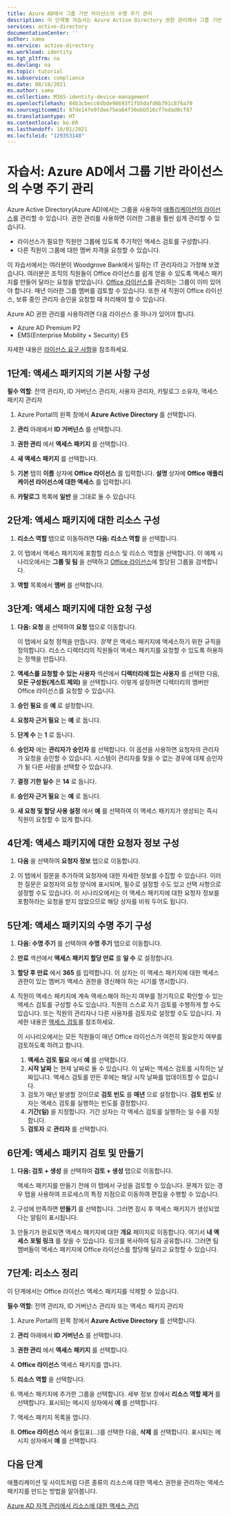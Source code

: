 ```yaml
---
title: Azure AD에서 그룹 기반 라이선스의 수명 주기 관리
description: 이 단계별 자습서는 Azure Active Directory 권한 관리에서 그룹 기반 라이선스 관리를 위한 액세스 패키지를 만드는 방법을 설명합니다.
services: active-directory
documentationCenter: ''
author: sama
ms.service: active-directory
ms.workload: identity
ms.tgt_pltfrm: na
ms.devlang: na
ms.topic: tutorial
ms.subservice: compliance
ms.date: 08/18/2021
ms.author: sama
ms.collection: M365-identity-device-management
ms.openlocfilehash: 84b3cbecc6dbde98693f1fb5dafd6b791c876a70
ms.sourcegitcommit: 87de14fe9fdee75ea64f30ebb516cf7edad0cf87
ms.translationtype: HT
ms.contentlocale: ko-KR
ms.lasthandoff: 10/01/2021
ms.locfileid: "129353148"
---
```

# <a name="tutorial-manage-the-lifecycle-of-your-group-based-licenses-in-azure-ad"></a>자습서: Azure AD에서 그룹 기반 라이선스의 수명 주기 관리
 
Azure Active Directory(Azure AD)에서는 그룹을 사용하여 [애플리케이션의 라이선스](../enterprise-users/licensing-groups-assign.md)를 관리할 수 있습니다. 권한 관리를 사용하면 이러한 그룹을 훨씬 쉽게 관리할 수 있습니다. 

* 라이선스가 필요한 직원만 그룹에 있도록 주기적인 액세스 검토를 구성합니다. 
* 다른 직원이 그룹에 대한 멤버 자격을 요청할 수 있습니다.

이 자습서에서는 여러분이 Woodgrove Bank에서 일하는 IT 관리자라고 가정해 보겠습니다. 여러분은 조직의 직원들이 Office 라이선스를 쉽게 얻을 수 있도록 액세스 패키지를 만들어 달라는 요청을 받았습니다. [Office 라이선스](../enterprise-users/licensing-groups-assign.md)를 관리하는 그룹이 이미 있어야 합니다. 매년 이러한 그룹 멤버를 검토할 수 있습니다. 또한 새 직원이 Office 라이선스, 보류 중인 관리자 승인을 요청할 때 처리해야 할 수 있습니다.
 
Azure AD 권한 관리를 사용하려면 다음 라이선스 중 하나가 있어야 합니다.

- Azure AD Premium P2
- EMS(Enterprise Mobility + Security) E5

자세한 내용은 [라이선스 요구 사항](entitlement-management-overview.md#license-requirements)을 참조하세요.
## <a name="step-1-configure-basics-for-your-access-package"></a>1단계: 액세스 패키지의 기본 사항 구성

**필수 역할**: 전역 관리자, ID 거버넌스 관리자, 사용자 관리자, 카탈로그 소유자, 액세스 패키지 관리자

1. Azure Portal의 왼쪽 창에서 **Azure Active Directory** 를 선택합니다.

2. **관리** 아래에서 **ID 거버넌스** 를 선택합니다.

3. **권한 관리** 에서 **액세스 패키지** 를 선택합니다. 

4. **새 액세스 패키지** 를 선택합니다.

5. **기본** 탭의 **이름** 상자에 **Office 라이선스** 를 입력합니다. **설명** 상자에 **Office 애플리케이션 라이선스에 대한 액세스** 를 입력합니다.

6. **카탈로그** 목록에 **일반** 을 그대로 둘 수 있습니다.

## <a name="step-2-configure-the-resources-for-your-access-package"></a>2단계: 액세스 패키지에 대한 리소스 구성

1. **리소스 역할** 탭으로 이동하려면 **다음: 리소스 역할** 을 선택합니다.

2. 이 탭에서 액세스 패키지에 포함할 리소스 및 리소스 역할을 선택합니다. 이 예제 시나리오에서는 **그룹 및 팀** 을 선택하고 [Office 라이선스](/active-directory/enterprise-users/licensing-groups-assign.md)에 할당된 그룹을 검색합니다.

3. **역할** 목록에서 **멤버** 를 선택합니다.

## <a name="step-3-configure-requests-for-your-access-package"></a>3단계: 액세스 패키지에 대한 요청 구성

1. **다음: 요청** 을 선택하여 **요청** 탭으로 이동합니다.

   이 탭에서 요청 정책을 만듭니다. *정책* 은 액세스 패키지에 액세스하기 위한 규칙을 정의합니다. 리소스 디렉터리의 직원들이 액세스 패키지를 요청할 수 있도록 허용하는 정책을 만듭니다.

3. **액세스를 요청할 수 있는 사용자** 섹션에서 **디렉터리에 있는 사용자** 를 선택한 다음, **모든 구성원(게스트 제외)** 을 선택합니다. 이렇게 설정하면 디렉터리의 멤버만 Office 라이선스를 요청할 수 있습니다.

4. **승인 필요** 를 **예** 로 설정합니다.

5. **요청자 근거 필요** 는 **예** 로 둡니다.

6. **단계 수** 는 **1** 로 둡니다.

7. **승인자** 에는 **관리자가 승인자** 를 선택합니다. 이 옵션을 사용하면 요청자의 관리자가 요청을 승인할 수 있습니다. 시스템이 관리자를 찾을 수 없는 경우에 대체 승인자가 될 다른 사람을 선택할 수 있습니다.

8. **결정 기한 일수** 은 **14** 로 둡니다.

9. **승인자 근거 필요** 는 **예** 로 둡니다.

10. **새 요청 및 할당 사용 설정** 에서 **예** 를 선택하여 이 액세스 패키지가 생성되는 즉시 직원이 요청할 수 있게 합니다.

## <a name="step-4-configure-requestor-information-for-your-access-package"></a>4단계: 액세스 패키지에 대한 요청자 정보 구성

1. **다음** 을 선택하여 **요청자 정보** 탭으로 이동합니다.

2. 이 탭에서 질문을 추가하여 요청자에 대한 자세한 정보를 수집할 수 있습니다. 이러한 질문은 요청자의 요청 양식에 표시되며, 필수로 설정할 수도 있고 선택 사항으로 설정할 수도 있습니다. 이 시나리오에서는 이 액세스 패키지에 대한 요청자 정보를 포함하라는 요청을 받지 않았으므로 해당 상자를 비워 두어도 됩니다.

## <a name="step-5-configure-the-lifecycle-for-your-access-package"></a>5단계: 액세스 패키지의 수명 주기 구성

1. **다음: 수명 주기** 를 선택하여 **수명 주기** 탭으로 이동합니다.

2. **만료** 섹션에서 **액세스 패키지 할당 만료** 를 **일 수** 로 설정합니다.
    
3. **할당 후 만료** 에서 **365** 를 입력합니다. 이 상자는 이 액세스 패키지에 대한 액세스 권한이 있는 멤버가 액세스 권한을 갱신해야 하는 시기를 명시합니다. 

4. 직원이 액세스 패키지에 계속 액세스해야 하는지 여부를 정기적으로 확인할 수 있는 액세스 검토를 구성할 수도 있습니다. 직원의 스스로 자기 검토를 수행하게 할 수도 있습니다. 또는 직원의 관리자나 다른 사용자를 검토자로 설정할 수도 있습니다. 자세한 내용은 [액세스 검토](entitlement-management-access-reviews-create.md)를 참조하세요. 
 
    이 시나리오에서는 모든 직원들이 매년 Office 라이선스가 여전히 필요한지 여부를 검토하도록 하려고 합니다.

    1.  **액세스 검토 필요** 에서 **예** 를 선택합니다.
    2.  **시작 날짜** 는 현재 날짜로 둘 수 있습니다. 이 날짜는 액세스 검토를 시작하는 날짜입니다. 액세스 검토를 만든 후에는 해당 시작 날짜를 업데이트할 수 없습니다.
    3.  검토가 매년 발생할 것이므로 **검토 빈도** 를 **매년** 으로 설정합니다. **검토 빈도** 상자는 액세스 검토를 실행하는 빈도를 결정합니다.
    4.  **기간(일)** 을 지정합니다.  기간 상자는 각 액세스 검토를 실행하는 일 수를 지정합니다.
    5.  **검토자** 로 **관리자** 를 선택합니다.

## <a name="step-6-review-and-create-your-access-package"></a>6단계: 액세스 패키지 검토 및 만들기

1. **다음: 검토 + 생성** 을 선택하여 **검토 + 생성** 탭으로 이동합니다.

   액세스 패키지를 만들기 전에 이 탭에서 구성을 검토할 수 있습니다. 문제가 있는 경우 탭을 사용하여 프로세스의 특정 지점으로 이동하여 편집을 수행할 수 있습니다.

3. 구성에 만족하면 **만들기** 를 선택합니다. 그러면 잠시 후 액세스 패키지가 생성되었다는 알림이 표시됩니다.

4. 만들기가 완료되면 액세스 패키지에 대한 **개요** 페이지로 이동합니다. 여기서 **내 액세스 포털 링크** 를 찾을 수 있습니다. 링크를 복사하여 팀과 공유합니다. 그러면 팀 멤버들이 액세스 패키지에 Office 라이선스를 할당해 달라고 요청할 수 있습니다.

## <a name="step-7-clean-up-resources"></a>7단계: 리소스 정리

이 단계에서는 Office 라이선스 액세스 패키지를 삭제할 수 있습니다. 

**필수 역할:** 전역 관리자, ID 거버넌스 관리자 또는 액세스 패키지 관리자

1. Azure Portal의 왼쪽 창에서 **Azure Active Directory** 를 선택합니다.

2. **관리** 아래에서 **ID 거버넌스** 를 선택합니다.

3. **권한 관리** 에서 **액세스 패키지** 를 선택합니다. 

4. **Office 라이선스** 액세스 패키지를 엽니다. 

5. **리소스 역할** 을 선택합니다.

6. 액세스 패키지에 추가한 그룹을 선택합니다. 세부 정보 창에서 **리소스 역할 제거** 를 선택합니다. 표시되는 메시지 상자에서 **예** 를 선택합니다.

7. 액세스 패키지 목록을 엽니다.

8. **Office 라이선스** 에서 줄임표(...)를 선택한 다음, **삭제** 를 선택합니다. 표시되는 메시지 상자에서 **예** 를 선택합니다.

## <a name="next-steps"></a>다음 단계

애플리케이션 및 사이트처럼 다른 종류의 리소스에 대한 액세스 권한을 관리하는 액세스 패키지를 만드는 방법을 알아봅니다. 

[Azure AD 자격 관리에서 리소스에 대한 액세스 관리](/active-directory/governance/entitlement-management-access-package-first.md)
